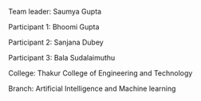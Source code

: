 Team leader: Saumya Gupta 

Participant 1: Bhoomi Gupta

Participant 2: Sanjana Dubey

Participant 3: Bala Sudalaimuthu

College: Thakur College of Engineering and Technology

Branch: Artificial Intelligence and Machine learning
